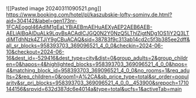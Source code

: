 

![[Pasted image 20240311090521.png]]
https://www.booking.com/hotel/pl/kaszubskie-lofty-sominy.de.html?aid=304142&label=gen173nr-1FCAEoggI46AdIM1gEaLYBiAEBmAEHuAEXyAEP2AEB6AEB-AELiAIBqAIDuALk9LqvBsACAdICJGQ0N2Y0NzQ5LThlZjgtNDg1OS1iY2Q3LTdiMTdhNzk4ZTJjY9gCBuACAQ&sid=38783f9c313ab14cd2c5f3b385ee2dff&all_sr_blocks=958393703_369096521_4_0_0&checkin=2024-06-10&checkout=2024-06-16&dest_id=-529416&dest_type=city&dist=0&group_adults=2&group_children=0&hapos=4&highlighted_blocks=958393703_369096521_4_0_0&hpos=4&matching_block_id=958393703_369096521_4_0_0&no_rooms=1&req_adults=2&req_children=0&room1=A%2CA&sb_price_type=total&sr_order=popularity&sr_pri_blocks=958393703_369096521_4_0_0__453900&srepoch=1710144156&srpvid=632d387dc6e4014a&type=total&ucfs=1&activeTab=main


